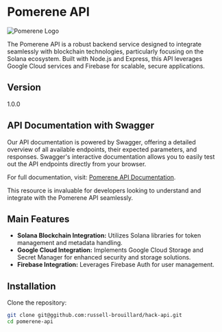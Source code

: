 # Pomerene API

![Pomerene Logo](https://www.pomerene.net/white-logo.png)

The Pomerene API is a robust backend service designed to integrate seamlessly with blockchain technologies, particularly focusing on the Solana ecosystem. Built with Node.js and Express, this API leverages Google Cloud services and Firebase for scalable, secure applications.

## Version

1.0.0

## API Documentation with Swagger

Our API documentation is powered by Swagger, offering a detailed overview of all available endpoints, their expected parameters, and responses. Swagger's interactive documentation allows you to easily test out the API endpoints directly from your browser.

For full documentation, visit: [Pomerene API Documentation](https://www.pomerene.net/api/v1/api-docs/).

This resource is invaluable for developers looking to understand and integrate with the Pomerene API seamlessly.


## Main Features

- **Solana Blockchain Integration:** Utilizes Solana libraries for token management and metadata handling.
- **Google Cloud Integration:** Implements Google Cloud Storage and Secret Manager for enhanced security and storage solutions.
- **Firebase Integration:** Leverages Firebase Auth for user management.


## Installation

Clone the repository:

```bash
git clone git@ggithub.com:russell-brouillard/hack-api.git
cd pomerene-api
